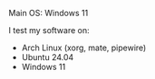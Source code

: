 Main OS: Windows 11

I test my software on:
- Arch Linux (xorg, mate, pipewire)
- Ubuntu 24.04
- Windows 11
